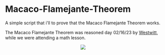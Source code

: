 # Macaco-Flamejante-Theorem
A simple script that i'll to prove that the Macaco Flamejante Theorem works. 

The Macaco Flamejante Theorem was reasoned day 02/16/23 by <a href="https://github.com/Westwitt" target="_blanc">Westwitt</a>, while we were attending a math lesson.

<div align="center">
  <img src="https://user-images.githubusercontent.com/68453992/219524412-6297f3b8-95d4-4736-961c-404a66c6723a.png">
</div>
